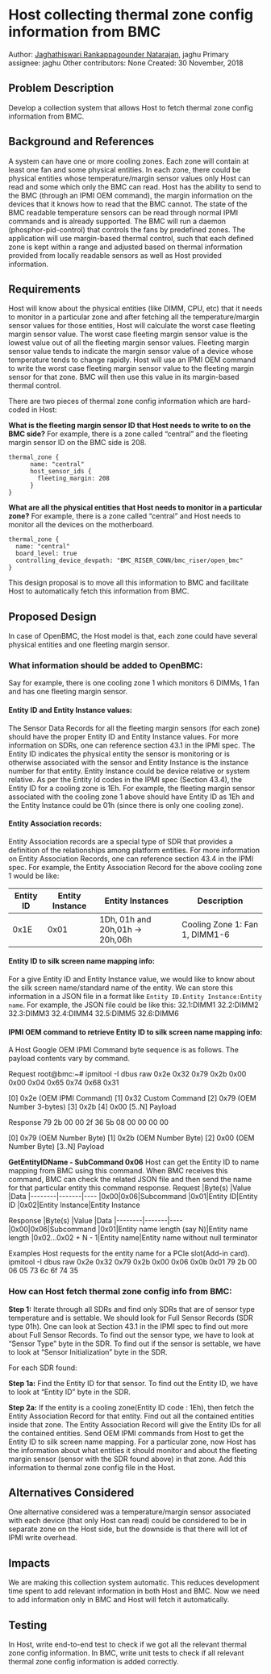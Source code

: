 # Host collecting thermal zone config information from BMC

Author:
  [Jaghathiswari Rankappagounder Natarajan](mailto:jaghu@google.com), jaghu
Primary assignee:
  jaghu
Other contributors:
  None
Created:
  30 November, 2018

## Problem Description
Develop a collection system that allows Host to fetch thermal zone config
information from BMC.

## Background and References
A system can have one or more cooling zones. Each zone will contain at least
one fan and some physical entities. In each zone, there could be physical
entities whose temperature/margin sensor values only Host can read and some
which only the BMC can read. Host has the ability to send to the BMC (through
an IPMI OEM command), the margin information on the devices that it knows how
to read that the BMC cannot. The state of the BMC readable temperature sensors
can be read through normal IPMI commands and is already supported. The BMC will
run a daemon (phosphor-pid-control) that controls the fans by predefined zones.
The application will use margin-based thermal control, such that each defined
zone is kept within a range and adjusted based on thermal information provided
from locally readable sensors as well as Host provided information.

## Requirements
Host will know about the physical entities (like DIMM, CPU, etc) that it needs
to monitor in a particular zone and after fetching all the temperature/margin
sensor values for those entities, Host will calculate the worst case fleeting
margin sensor value. The worst case fleeting margin sensor value is the lowest
value out of all the fleeting margin sensor values. Fleeting margin sensor
value tends to indicate the margin sensor value of a device whose temperature
tends to change rapidly. Host will use an IPMI OEM command to write the worst
case fleeting margin sensor value to the fleeting margin sensor for that zone.
BMC will then use this value in its margin-based thermal control.

There are two pieces of thermal zone config information which are hard-coded in
Host:

**What is the fleeting margin sensor ID that Host needs to write to on
the BMC side?**
For example, there is a zone called “central” and the fleeting margin sensor ID
on the BMC side is 208.
```
thermal_zone {
      name: "central"
      host_sensor_ids {
        fleeting_margin: 208
      }
}
```

**What are all the physical entities that Host needs to monitor in a particular
zone?**
For example, there is a zone called “central” and Host needs to monitor
all the devices on the motherboard.
```
thermal_zone {
  name: "central"
  board_level: true
  controlling_device_devpath: "BMC_RISER_CONN/bmc_riser/open_bmc"
}
```
This design proposal is to move all this information to BMC and facilitate Host
to automatically fetch this information from BMC.

## Proposed Design
In case of OpenBMC, the Host model is that, each zone could
have several physical entities and one fleeting margin sensor.

### What information should be added to OpenBMC:
Say for example, there is one cooling zone 1 which monitors 6 DIMMs, 1 fan and
has one fleeting margin sensor.

#### Entity ID and Entity Instance values:
The Sensor Data Records for all the fleeting margin sensors (for each zone)
should have the proper Entity ID and Entity Instance values. For more
information on SDRs, one can reference section 43.1 in the IPMI spec. The
Entity ID indicates the physical entity the sensor is monitoring or is
otherwise associated with the sensor and Entity Instance is the instance number
for that entity. Entity Instance could be device relative or system relative.
As per the Entity Id codes in the IPMI spec (Section 43.4), the Entity ID for a
cooling zone is 1Eh. For example, the fleeting margin sensor associated with
the cooling zone 1 above should have Entity ID as 1Eh and the Entity Instance
could be 01h (since there is only one cooling zone).

#### Entity Association records:
Entity Association records are a special type of SDR that provides a definition
of the relationships among platform entities.  For more information on Entity
Association Records, one can reference section 43.4 in the IPMI spec. For
example, the Entity Association Record for the above cooling zone 1 would be
like:

|Entity ID|Entity Instance|Entity Instances| Description|
|--------|-------|----|-------|
|0x1E|0x01|1Dh, 01h and 20h,01h -> 20h,06h| Cooling Zone 1: Fan 1, DIMM1-6|

#### Entity ID to silk screen name mapping info:
For a give Entity ID and Entity Instance value, we would like to know about the
silk screen name/standard name of the entity. We can store this information in
a JSON file in a format like ```Entity ID.Entity Instance:Entity name```. For
example, the JSON file could be like this:
32.1:DIMM1
32.2:DIMM2
32.3:DIMM3
32.4:DIMM4
32.5:DIMM5
32.6:DIMM6

#### IPMI OEM command to retrieve Entity ID to silk screen name mapping info:
A Host Google OEM IPMI Command byte sequence is as follows.  The payload
contents vary by command.

Request
root@bmc:~# ipmitool -I dbus raw 0x2e 0x32 0x79 0x2b 0x00 0x00 0x04 0x65 0x74
0x68 0x31

[0] 0x2e (OEM IPMI Command)
[1] 0x32 Custom Command
[2] 0x79 (OEM Number 3-bytes)
[3] 0x2b
[4] 0x00
[5..N] Payload

Response
 79 2b 00 00 2f 36 5b 08 00 00 00 00

[0] 0x79 (OEM Number Byte)
[1] 0x2b (OEM Number Byte)
[2] 0x00 (OEM Number Byte)
[3..N] Payload

**GetEntityIDName - SubCommand 0x06**
Host can get the Entity ID to name mapping from BMC using this command. When
BMC receives this command, BMC can check the related JSON file and then
send the name for that particular entity this command response.
Request
|Byte(s) |Value  |Data
|--------|-------|----
|0x00|0x06|Subcommand
|0x01|Entity ID|Entity ID
|0x02|Entity Instance|Entity Instance

Response
|Byte(s) |Value  |Data
|--------|-------|----
|0x00|0x06|Subcommand
|0x01|Entity name length (say N)|Entity name length
|0x02...0x02 + N - 1|Entity name|Entity name without null terminator

Examples
Host requests for the entity name for a PCIe slot(Add-in card).
ipmitool -I dbus raw 0x2e 0x32 0x79 0x2b 0x00 0x06 0x0b 0x01
 79 2b 00 06 05 73 6c 6f 74 35

### How can Host fetch thermal zone config info from BMC:

**Step 1:** Iterate through all SDRs and find only SDRs that are of sensor type
temperature and is settable. We should look for Full Sensor Records (SDR type
01h). One can look at Section 43.1 in the IPMI spec to find out more about Full
Sensor Records. To find out the sensor type, we have to look at “Sensor Type”
byte in the SDR. To find out if the sensor is settable, we have to look at
“Sensor Initialization” byte in the SDR.

For each SDR found:

**Step 1a:** Find the Entity ID for that sensor. To find out the Entity ID, we
have to look at “Entity ID” byte in the SDR.

**Step 2a:** If the entity is a cooling zone(Entity ID code : 1Eh), then fetch
the Entity Association Record for that entity. Find out all the contained
entities inside that zone. The Entity Association Record will give the Entity
IDs for all the contained entities. Send OEM IPMI commands from Host to get the
Entity ID to silk screen name mapping. For a particular zone, now Host has the
information about what entities it should monitor and about the fleeting margin
sensor (sensor with the SDR found above) in that zone. Add this information to
thermal zone config file in the Host.

## Alternatives Considered
One alternative considered was a temperature/margin sensor associated with each
device (that only Host can read) could be considered to be in separate zone on
the Host side, but the downside is that there will lot of IPMI write overhead.

## Impacts
We are making this collection system automatic. This reduces development time
spent to add relevant information in both Host and BMC. Now we need to add
information only in BMC and Host will fetch it automatically.

## Testing
In Host, write end-to-end test to check if we got all the relevant thermal zone
config information.  In BMC, write unit tests to check if all relevant thermal
zone config information is added correctly.
